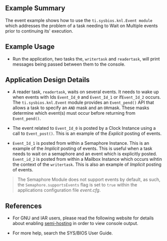 ## Example Summary

The event example shows how to use the `ti.sysbios.knl.Event module` which
addresses the problem of a task needing to Wait on Multiple events prior to
continuing its' execution.

## Example Usage

* Run the application, two tasks the, `writertask` and `readertask`, will print
messages being passed between them to the console.

## Application Design Details

* A reader task, `readertask`, waits on several events. It needs to wake up
when events with Ids `Event_Id_0` and `Event_Id_1` or if`Event_Id_2` occurs.
The `ti.sysbios.knl.Event` module provides an `Event_pend()` API that allows a
task to specify an `AND` mask and an `OR`mask. These masks determine which
event(s) must occur before returning from `Event_pend()`.

* The event related to `Event_Id_0` is posted by a Clock Instance using
a call to `Event_post()`. This is an example of the *Explicit*
posting of events.

* `Event_Id_1` is posted from within a Semaphore Instance. This is an example
of the *Implicit* posting of events. This is useful when a task needs to wait on
a semaphore and an event which is explicitly posted. `Event_id_2` is posted from
within a Mailbox Instance which occurs wihtin the context of the `writertask`.
This is also an example of *Implicit* posting of events.

> The Semaphore Module does not support events by default, as such, the
`Semaphore.supportsEvents` flag is set to `true` within the applications
configuration file *event.cfg*.

## References
* For GNU and IAR users, please read the following website for details about
enabling [semi-hosting](http://processors.wiki.ti.com/index.php/TI-RTOS_Examples_SemiHosting)
in order to view console output.

* For more help, search the SYS/BIOS User Guide.